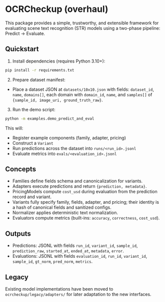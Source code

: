 # OCRCheckup (overhaul)

This package provides a simple, trustworthy, and extensible framework for evaluating scene text recognition (STR) models using a two-phase pipeline: Predict → Evaluate.

## Quickstart

1. Install dependencies (requires Python 3.10+):

```bash
pip install -r requirements.txt
```

2. Prepare dataset manifest:
- Place a dataset JSON at `datasets/10x10.json` with fields: `dataset_id`, `name`, `domains[]`, each domain with `domain_id`, `name`, and `samples[]` of `{sample_id, image_uri, ground_truth_raw}`.

3. Run the demo script:

```bash
python -m examples.demo_predict_and_eval
```

This will:
- Register example components (family, adapter, pricing)
- Construct a `Variant`
- Run predictions across the dataset into `runs/<run_id>.jsonl`
- Evaluate metrics into `evals/<evaluation_id>.jsonl`

## Concepts

- Families define fields schema and canonicalization for variants.
- Adapters execute predictions and return `{prediction, metadata}`.
- PricingModels compute `cost_usd` during evaluation from the prediction record and variant.
- Variants fully specify family, fields, adapter, and pricing; their identity is a hash of canonical fields and sanitized configs.
- Normalizer applies deterministic text normalization.
- Evaluators compute metrics (built-ins: `accuracy`, `correctness`, `cost_usd`).

## Outputs

- Predictions: JSONL with fields `run_id`, `variant_id`, `sample_id`, `prediction_raw`, `started_at`, `ended_at`, `metadata`, `error`.
- Evaluations: JSONL with fields `evaluation_id`, `run_id`, `variant_id`, `sample_id`, `gt_norm`, `pred_norm`, `metrics`.

## Legacy

Existing model implementations have been moved to `ocrcheckup/legacy/adapters/` for later adaptation to the new interfaces.
